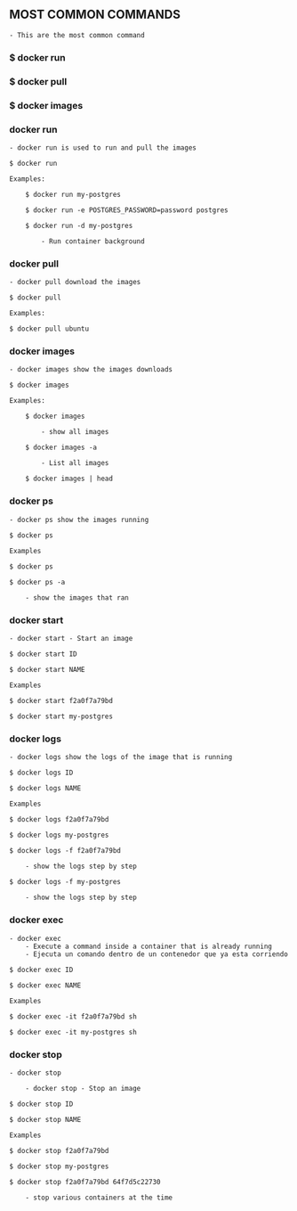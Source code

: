 
## MOST COMMON COMMANDS

    - This are the most common command


### $ docker run

### $ docker pull

### $ docker images




### docker run 

    - docker run is used to run and pull the images

    $ docker run

    Examples: 

        $ docker run my-postgres

        $ docker run -e POSTGRES_PASSWORD=password postgres

        $ docker run -d my-postgres

            - Run container background


### docker pull

    - docker pull download the images

    $ docker pull

    Examples:

    $ docker pull ubuntu


### docker images

    - docker images show the images downloads

    $ docker images

    Examples: 

        $ docker images

            - show all images

        $ docker images -a

            - List all images

        $ docker images | head



### docker ps

    - docker ps show the images running

    $ docker ps

    Examples

    $ docker ps

    $ docker ps -a

        - show the images that ran



### docker start

    - docker start - Start an image

    $ docker start ID

    $ docker start NAME

    Examples

    $ docker start f2a0f7a79bd

    $ docker start my-postgres


### docker logs 

    - docker logs show the logs of the image that is running

    $ docker logs ID

    $ docker logs NAME

    Examples

    $ docker logs f2a0f7a79bd

    $ docker logs my-postgres

    $ docker logs -f f2a0f7a79bd

        - show the logs step by step

    $ docker logs -f my-postgres

        - show the logs step by step


### docker exec

    - docker exec 
        - Execute a command inside a container that is already running
        - Ejecuta un comando dentro de un contenedor que ya esta corriendo

    $ docker exec ID

    $ docker exec NAME

    Examples 

    $ docker exec -it f2a0f7a79bd sh

    $ docker exec -it my-postgres sh


### docker stop

    - docker stop

        - docker stop - Stop an image

    $ docker stop ID

    $ docker stop NAME

    Examples

    $ docker stop f2a0f7a79bd

    $ docker stop my-postgres

    $ docker stop f2a0f7a79bd 64f7d5c22730

        - stop various containers at the time

    


